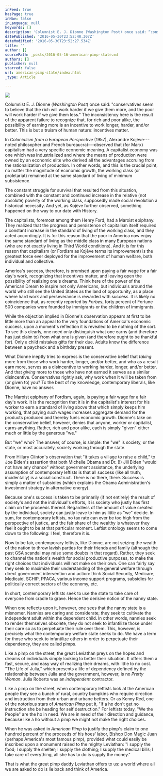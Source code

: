 ```yaml
---
inFeed: true
hasPage: true
inNav: false
inLanguage: null
keywords: []
description: 'Columnist E. J. Dionne (Washington Post) once said: “conservatives seem to believe that the rich will work harder if we give them more, and the poor will work harder if we give them less.” The inconsistency here is the result of the apparent failure to recognize that, for rich and poor alike, the possibility of earning more is an incentive to work longer, harder, and/or better. This is but a truism of human nature: incentives matter.'
datePublished: '2016-05-30T23:52:40.307Z'
dateModified: '2016-05-30T23:52:27.534Z'
title: ''
author: []
sourcePath: _posts/2016-05-16-american-pimp-state.md
authors: []
publisher: null
starred: false
url: american-pimp-state/index.html
_type: Article

---
```

![](https://the-grid-user-content.s3-us-west-2.amazonaws.com/9dde5a49-f1b4-4938-84f2-f6500fd909c5.jpg)

Columnist E. J. Dionne (_Washington Post_) once said: "conservatives seem to believe that the rich will work harder if we give them more, and the poor will work harder if we give them less." The inconsistency here is the result of the apparent failure to recognize that, for rich and poor alike, the possibility of earning more is an incentive to work longer, harder, and/or better. This is but a truism of human nature: incentives matter.

In _Colonialism from a European Perspective_ (1957), Alexandre Kojève---noted philosopher and French bureaucrat---observed that (for Marx) capitalism had a very specific economic meaning. A capitalist economy was one which was industrialized and where the means of production were owned by an economic elite who derived all the advantages accruing from the rationalization of production. In other words, and this is the crucial point, no matter the magnitude of economic growth, the working class (or proletariat) remained at the same standard of living of minimum subsistence.

The constant struggle for survival that resulted from this situation, combined with the constant and continued increase in the relative (not absolute) poverty of the working class, supposedly made social revolution a historical necessity. And yet, as Kojève further observed, something happened on the way to our date with History.

The capitalists, foremost among them Henry Ford, had a Marxist epiphany. They realized that the progress and persistence of capitalism itself required a constant increase in the standard of living of the working class, and they acted accordingly. It is for this reason that the poor in America now enjoy the same standard of living as the middle class in many European nations (who are not exactly living in Third World conditions). And it is for this reason that capitalism (or Fordism as Kojève terms its improvement) is the greatest force ever deployed for the improvement of human welfare, both individual and collective.

America's success, therefore, is premised upon paying a fair wage for a fair day's work, recognizing that incentives matter, and leaving open the possibility of realizing one's dreams. Think here of the power of the American Dream to inspire not only Americans, but individuals around the world who still see the United States as the land of opportunity, as a place where hard work and perseverance is rewarded with success. It is likely no coincidence that, as recently reported by _Forbes_, forty percent of Fortune 500 companies were founded by immigrants or the children of immigrants.

While the objection implied in Dionne's observation appears at first to be little more than an appeal to the very foundations of America's economic success, upon a moment's reflection it is revealed to be nothing of the sort. To see this clearly, one need only distinguish what one earns (and therefore has just claim to) from what one is given (and therefore ought to be thankful for). Only a child mistakes gifts for their due. Adults know the difference between a paycheck and a birthday present.

What Dionne ineptly tries to express is the conservative belief that _taking_ more from those who work harder, longer, and/or better, and who as a result earn more, serves as a disincentive to working harder, longer, and/or better. And that _giving_ more to those who have not earned it serves as a similar disincentive. Conservatives rightly ask, why work when it will be taken from (or given to) you? To the best of my knowledge, contemporary liberals, like Dionne, have no answer.

The Marxist epiphany of Fordism, again, is paying a fair wage for a fair day's work. It is the recognition that it is in the capitalist's interest for his worker to earn a standard of living above that which simply keeps him working, that paying such wages increases aggregate demand for the products produced and thereby fuels economic growth. Dionne's take on the conservative belief, however, denies that anyone, worker or capitalist, earns anything. Rather, rich and poor alike, each is simply "given" either much or little by the generous "we."

But "we" who? The answer, of course, is simple: the "we" is society, or the state, or most accurately, society working through the state.

From Hillary Clinton's observation that "it takes a village to raise a child," to Joe Biden's assertion that both Michelle Obama and Dr. (!) Jill Biden "would not have any chance" without government assistance, the underlying assumption of contemporary leftists is that all success (like all truth, incidentally) is a social construct. There is no there, there. Success is simply a matter of subsidies (which explains the Obama Administration's investment strategy in alternative energy).

Because one's success is taken to be primarily (if not entirely) the result of society's and not the individual's efforts, it is society who justly has first claim on the proceeds thereof. Regardless of the amount of value created by the individual, society can justly leave to him as little as "we" decide. In sum, for contemporary leftists, no tax rate can ever be too high from the perspective of justice, and the fair share of the wealthy is whatever they feel it ought to be at that particular moment. Leftist ontology seems to come down to the following: I feel, therefore it is.

Now to be fair, contemporary leftists, like Dionne, are not seizing the wealth of the nation to throw lavish parties for their friends and family (although the past GSA scandal may raise some doubts in that regard). Rather, they seek to channel the nation's wealth for social productive purposes, to make the right choices that individuals will not make on their own. One can fairly say they seek to maximize their understanding of the general welfare through direct government intervention and action: think Social Security, Medicare, Medicaid, SCHIP, PPACA, various income support programs, subsidies for politically correct sectors of the economy, etc.

In short, contemporary leftists seek to use the state to take care of everyone from cradle to grave. Hence the derisive notion of the nanny state.

When one reflects upon it, however, one sees that the nanny state is a misnomer. Nannies are caring and considerate; they seek to cultivate the independent adult within the dependent child. In other words, nannies seek to render themselves obsolete, they do not seek to infantilize those under their care so as to perpetuate their rule over them. This, however, is precisely what the contemporary welfare state seeks to do. We have a term for those who seek to infantilize others in order to perpetuate their dependency, they are called pimps.

Like a pimp on the street, the great Leviathan preys on the hopes and dreams of individuals simply looking to better their situation. It offers them a fast, secure, and easy way of realizing their dreams, with little to no cost. "The Life of Julia," which presents a life of dependency defined by the relationship between Julia and the government, however, is no _Pretty Woman_. Julia Roberts was an _independent_ contractor.

Like a pimp on the street, when contemporary leftists look at the American people they see a bunch of rural, country bumpkins who require direction and instruction from their urban and urbane betters. Or as Kenny Red, one of the notorious stars of _American Pimp_ put it, "If a ho don't get no instruction she be heading for self destruction." For leftists today, "We the People" are the ho in need. We are in need of their direction and guidance, because like a ho without a pimp we might not make the right choices.

When he was asked in _American Pimp_ to justify the pimp's claim to one hundred percent of the proceeds of his hoes' labor, Bishop Don Magic Juan (perhaps America's most famous pimp), provided what could easily be inscribed upon a monument raised to the mighty Leviathan: "I supply the food; I supply the shelter; I supply the clothing; I supply the medical bills; I take care of everything, all she has to do is supply the money."

That is what the great pimp daddy Leviathan offers to us: a world where all we are asked to do is lie back and think of America.